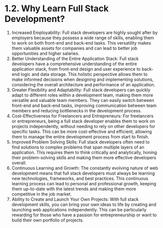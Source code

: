 # 1.2. Why Learn Full Stack Development?

1. Increased Employability: Full stack developers are highly sought after by employers because they possess a wide range of skills, enabling them to work on both front-end and back-end tasks. This versatility makes them valuable assets for companies and can lead to better job opportunities and higher salaries.
2. Better Understanding of the Entire Application Stack: Full stack developers have a comprehensive understanding of the entire application stack, from front-end design and user experience to back-end logic and data storage. This holistic perspective allows them to make informed decisions when designing and implementing solutions, considering the overall architecture and performance of an application.
3. Greater Flexibility and Adaptability: Full stack developers can quickly adapt to different roles within a development team, making them more versatile and valuable team members. They can easily switch between front-end and back-end tasks, improving communication between team members and reducing bottlenecks in the development process.
4. Cost-Effectiveness for Freelancers and Entrepreneurs: For freelancers or entrepreneurs, being a full stack developer enables them to work on projects independently, without needing to rely on other developers for specific tasks. This can be more cost-effective and efficient, allowing them to manage the entire development process from start to finish.
5. Improved Problem Solving Skills: Full stack developers often need to find solutions to complex problems that span multiple layers of an application. This requires them to think critically and analytically, honing their problem-solving skills and making them more effective developers overall.
6. Continuous Learning and Growth: The constantly evolving nature of web development means that full stack developers must always be learning new technologies, frameworks, and best practices. This continuous learning process can lead to personal and professional growth, keeping them up-to-date with the latest trends and making them more competitive in the job market.
7. Ability to Create and Launch Your Own Projects: With full stack development skills, you can bring your own ideas to life by creating and launching web applications independently. This can be particularly rewarding for those who have a passion for entrepreneurship or want to build their own portfolio of projects.
